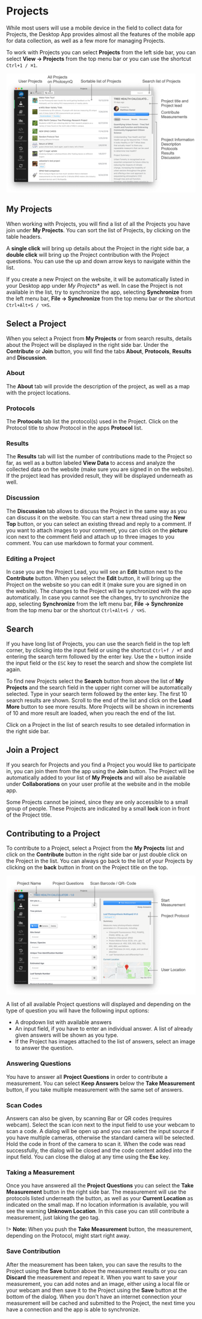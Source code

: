 # Projects

While most users will use a mobile device in the field to collect data for Projects, the Desktop App provides almost all the features of the mobile app for data collection, as well as a few more for managing Projects.

To work with Projects you can select **Projects** from the left side bar, you can select **View → Projects** from the top menu bar or you can use the shortcut `Ctrl+1 / ⌘1`.

![The Project List](images/project-list.png)

## My Projects

When working with Projects, you will find a list of all the Projects you have join under **My Projects**. You can sort the list of Projects, by clicking on the table headers.

A **single click** will bring up details about the Project in the right side bar, a **double click** will bring up the Project contribution with the Project questions. You can use the up and down arrow keys to navigate within the list.

If you create a new Project on the website, it will be automatically listed in your Desktop app under *My Projects** as well. In case the Project is not available in the list, try to synchronize the app, selecting **Synchronize** from the left menu bar, **File → Synchronize** from the top menu bar or the shortcut `Ctrl+Alt+S / ⌥⌘S`.

## Select a Project

When you select a Project from **My Projects** or from search results, details about the Project will be displayed in the right side bar. Under the **Contribute** or **Join** button, you will find the tabs **About**, **Protocols**, **Results** and **Discussion**.

### About

The **About** tab will provide the description of the project, as well as a map with the project locations.

### Protocols

The **Protocols** tab list the protocol(s) used in the Project. Click on the Protocol title to show Protocol in the apps **Protocol** list.

### Results

The **Results** tab will list the number of contributions made to the Project so far, as well as a button labeled **View Data** to access and analyze the collected data on the website (make sure you are signed in on the website). If the project lead has provided result, they will be displayed underneath as well.

### Discussion

The **Discussion** tab allows to discuss the Project in the same way as you can discuss it on the website. You can start a new thread using the **New Top** button, or you can select an existing thread and reply to a comment. If you want to attach images to your comment, you can click on the **picture** icon next to the comment field and attach up to three images to you comment. You can use markdown to format your comment.

### Editing a Project

In case you are the Project Lead, you will see an **Edit** button next to the **Contribute** button. When you select the **Edit** button, it will bring up the Project on the website so you can edit it (make sure you are signed in on the website). The changes to the Project will be synchronized with the app automatically. In case you cannot see the changes, try to synchronize the app, selecting **Synchronize** from the left menu bar, **File → Synchronize** from the top menu bar or the shortcut `Ctrl+Alt+S / ⌥⌘S`.

## Search

If you have long list of Projects, you can use the search field in the top left corner, by clicking into the input field or using the shortcut `Ctrl+f / ⌘f` and entering the search term followed by the enter key. Use the `×` button inside the input field or the `ESC` key to reset the search and show the complete list again.

To find new Projects select the **Search** button from above the list of **My Projects** and the search field in the upper right corner will be automatically selected. Type in your search term followed by the enter key. The first 10 search results are shown. Scroll to the end of the list and click on the **Load More** button to see more results. More Projects will be shown in increments of 10 and more result are loaded, when you reach the end of the list.

Click on a Project in the list of search results to see detailed information in the right side bar.

## Join a Project

If you search for Projects and you find a Project you would like to participate in, you can join them from the app using the **Join** button. The Project will be automatically added to your list of **My Projects** and will also be available under **Collaborations** on your user profile at the website and in the mobile app.

Some Projects cannot be joined, since they are only accessible to a small group of people. These Projects are indicated by a small **lock** icon in front of the Project title.

## Contributing to a Project

To contribute to a Project, select a Project from the **My Projects** list and click on the **Contribute** button in the right side bar or just double click on the Project in the list. You can always go back to the list of your Projects by clicking on the **back** button in front on the Project title on the top.

![Contributions to a Project with Project Questions, including Multiple Choice, Short Answer, Adding Images](images/project-contribute.png)

A list of all available Project questions will displayed and depending on the type of question you will have the following input options:

+ A dropdown list with available answers
+ An input field, if you have to enter an individual answer. A list of already given answers will be shown as you type.
+ If the Project has images attached to the list of answers, select an image to answer the question.

### Answering Questions

You have to answer all **Project Questions** in order to contribute a measurement. You can select **Keep Answers** below the **Take Measurement** button, if you take multiple measurement with the same set of answers.

### Scan Codes

Answers can also be given, by scanning Bar or QR codes (requires webcam). Select the scan icon next to the input field to use your webcam to scan a code. A dialog will be open up and you can select the input source if you have multiple cameras, otherwise the standard camera will be selected. Hold the code in front of the camera to scan it. When the code was read successfully, the dialog will be closed and the code content added into the input field. You can close the dialog at any time using the **Esc** key.

### Taking a Measurement

Once you have answered all the **Project Questions** you can select the **Take Measurement** button in the right side bar. The measurement will use the protocols listed underneath the button, as well as your **Current Location** as indicated on the small map. If no location information is available, you will see the warning **Unknown Location**. In this case you can still contribute a measurement, just laking the geo tag.

!> **Note:** When you push the **Take Measurement** button, the measurement, depending on the Protocol, might start right away.

### Save Contribution

After the measurement has been taken, you can save the results to the Project using the **Save** button above the measurement results or you can **Discard** the measurement and repeat it. When you want to save your measurement, you can add notes and an image, either using a local file or your webcam and then save it to the Project using the **Save** button at the bottom of the dialog. When you don't have an internet connection your measurement will be cached and submitted to the Project, the next time you have a connection and the app is able to synchronize.